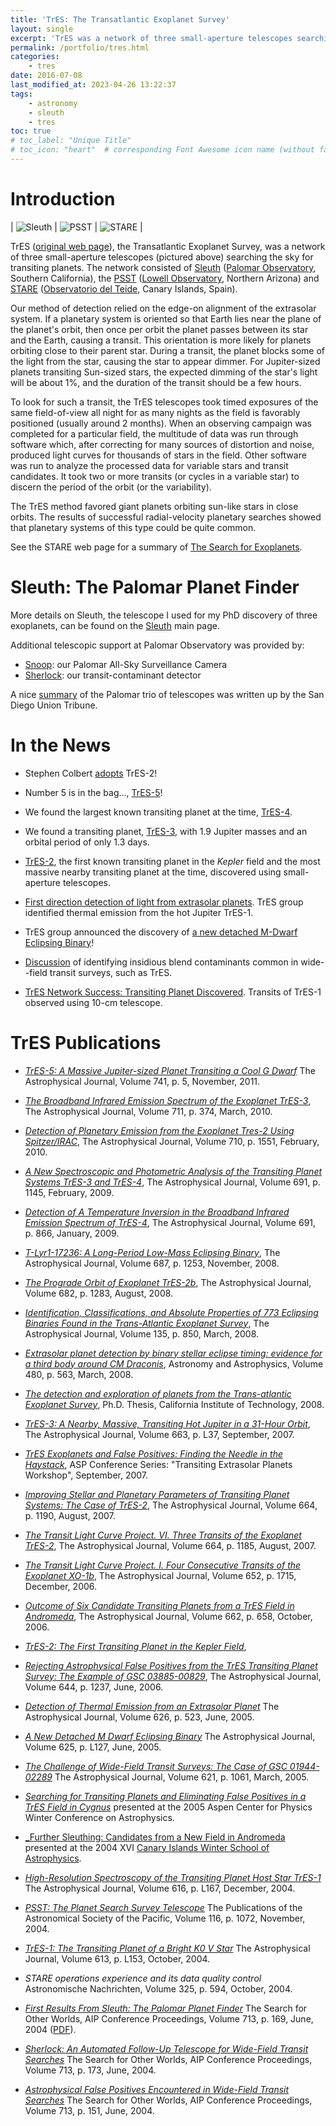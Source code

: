 ```yaml
---
title: 'TrES: The Transatlantic Exoplanet Survey'
layout: single
excerpt: 'TrES was a network of three small-aperture telescopes searching the sky for transiting planets'
permalink: /portfolio/tres.html
categories:
    - tres
date: 2016-07-08
last_modified_at: 2023-04-26 13:22:37
tags:
    - astronomy
    - sleuth
    - tres
toc: true
# toc_label: "Unique Title"
# toc_icon: "heart"  # corresponding Font Awesome icon name (without fa prefix)
---
```


# Introduction

| ![Sleuth](/assets/images/sleuth.jpg) | ![PSST](/assets/images/psst.jpg) | ![STARE](/assets/images/stare.jpg) |

TrES
([original web page](https://web.archive.org/web/20080620002210/http://solas.dnsalias.org:8080/~ftod//tres/tres.html)),
the Transatlantic Exoplanet Survey, was a network of three small-aperture telescopes (pictured above)
searching the sky for transiting planets.
The network consisted of
[Sleuth](https://proinsias.github.io/portfolio/tres/sleuth.html)
([Palomar Observatory](https://www.astro.caltech.edu/palomar/homepage.html),
Southern California), the [PSST](https://web.archive.org/web/20060912132008/http://www.lowell.edu/Research/PSST.html)
([Lowell Observatory](https://www.lowell.edu/), Northern Arizona) and
[STARE](https://www.hao.ucar.edu/research/stare/stare.html)
([Observatorio del Teide](https://web.archive.org/web/20190903220416/http://www.iac.es/eno.php?op1=3),
Canary Islands, Spain).

Our method of detection relied on the edge-on alignment of the
extrasolar system. If a planetary system is oriented so that Earth
lies near the plane of the planet's orbit, then once per orbit the
planet passes between its star and the Earth, causing a transit. This
orientation is more likely for planets orbiting close to their parent
star. During a transit, the planet blocks some of the light from the
star, causing the star to appear dimmer. For Jupiter-sized planets
transiting Sun-sized stars, the expected dimming of the star's light
will be about 1%, and the duration of the transit should be a few
hours.

To look for such a transit, the TrES telescopes took timed exposures
of the same field-of-view all night for as many nights as the field is
favorably positioned (usually around 2 months). When an observing
campaign was completed for a particular field, the multitude of data
was run through software which, after correcting for many sources of
distortion and noise, produced light curves for thousands of stars in
the field. Other software was run to analyze the processed data for
variable stars and transit candidates. It took two or more transits
(or cycles in a variable star) to discern the period of the orbit (or
the variability).

The TrES method favored giant planets orbiting sun-like stars
in close orbits. The results of successful radial-velocity planetary
searches showed that planetary systems of this type could be quite
common.

See the STARE web page for a summary of [The Search for Exoplanets](https://www.hao.ucar.edu/research/stare/search.html).

# Sleuth: The Palomar Planet Finder

More details on Sleuth, the telescope I used for my PhD discovery of three exoplanets,
can be found on the [Sleuth](https://proinsias.github.io/portfolio/tres/sleuth.html) main page.

Additional telescopic support at Palomar Observatory was provided by:

-   [Snoop](https://proinsias.github.io/portfolio/tres/snoop.html): our Palomar All-Sky Surveillance Camera
-   [Sherlock](https://proinsias.github.io/portfolio/tres/sherlock.html): our transit-contaminant detector

A nice [summary](https://web.archive.org/web/20160728221235/http://www.sandiegouniontribune.com/uniontrib/20051102/news_lz1c02palomar.html)
of the Palomar trio of telescopes was written up by the San Diego Union Tribune.

# In the News

-   Stephen Colbert [adopts](https://nonprofit.adoptastar.org/stars/11446443) TrES-2!

-   Number 5 is in the bag..., [TrES-5](https://www.doi.org/10.1088/0004-637X/741/2/114)!

-   We found the largest known transiting planet at the time, [TrES-4](https://www.doi.org/10.1086/522115).

-   We found a transiting planet, [TrES-3](https://proinsias.github.io/portfolio/tres/tres3.html), with 1.9 Jupiter masses and
    an orbital period of only 1.3 days.

-   [TrES-2](https://proinsias.github.io/portfolio/tres/tres2.html), the first known transiting planet in the _Kepler_
    field and the most massive nearby transiting planet at the time, discovered using small-aperture telescopes.

-   [First direction detection of light from extrasolar planets](https://proinsias.github.io/portfolio/tres/thermal.html).
    TrES group identified thermal emission from the hot Jupiter TrES-1.

-   TrES group announced the discovery of
    [a new detached M-Dwarf Eclipsing Binary](https://www.doi.org/10.1086/431278)!

-   [Discussion](https://www.doi.org/10.1086/427727)
    of identifying insidious blend contaminants common in wide--field transit surveys, such as TrES.

-   [TrES Network Success: Transiting Planet Discovered](https://www.hao.ucar.edu/research/stare/tres1_2.html).
    Transits of TrES-1 observed using 10-cm telescope.

# TrES Publications

-   [_TrES-5: A Massive Jupiter-sized Planet Transiting a Cool G Dwarf_](https://www.doi.org/10.1088/0004-637X/741/2/114)
    The Astrophysical Journal, Volume 741, p. 5, November, 2011.

-   [_The Broadband Infrared Emission Spectrum of the Exoplanet TrES-3_](https://www.doi.org/10.1088/0004-637X/711/1/374),
    The Astrophysical Journal, Volume 711, p. 374, March, 2010.

-   [_Detection of Planetary Emission from the Exoplanet Tres-2 Using Spitzer/IRAC_](https://www.doi.org/10.1088/0004-637X/710/2/1551),
    The Astrophysical Journal, Volume 710, p. 1551, February, 2010.

-   [_A New Spectroscopic and Photometric Analysis of the Transiting Planet Systems TrES-3 and TrES-4_](https://www.doi.org/10.1088/0004-637X/691/2/1145),
    The Astrophysical Journal, Volume 691, p. 1145, February, 2009.

-   [_Detection of A Temperature Inversion in the Broadband Infrared Emission Spectrum of TrES-4_](https://www.doi.org/10.1088/0004-637X/691/1/866),
    The Astrophysical Journal, Volume 691, p. 866, January, 2009.

-   [_T-Lyr1-17236: A Long-Period Low-Mass Eclipsing Binary_](https://www.doi.org/10.1086/592080),
    The Astrophysical Journal, Volume 687, p. 1253, November, 2008.

-   [_The Prograde Orbit of Exoplanet TrES-2b_](https://www.doi.org/10.1086/589235),
    The Astrophysical Journal, Volume 682, p. 1283, August, 2008.

-   [_Identification, Classifications, and Absolute Properties of 773 Eclipsing Binaries Found
    in the Trans-Atlantic Exoplanet Survey_](https://www.doi.org/10.1088/0004-6256/135/3/850),
    The Astrophysical Journal, Volume 135, p. 850, March, 2008.

-   [_Extrasolar planet detection by binary stellar eclipse timing: evidence for a third body around CM Draconis_](https://doi.org/10.48550/arXiv.0801.2186),
    Astronomy and Astrophysics, Volume 480, p. 563, March, 2008.

-   [_The detection and exploration of planets from the Trans-atlantic
    Exoplanet Survey_](https://www.doi.org/10.7907/585M-JF91),
    Ph.D. Thesis, California Institute of Technology, 2008.

-   [_TrES-3: A Nearby, Massive, Transiting Hot Jupiter in a 31-Hour Orbit_](https://www.doi.org/10.1086/519793),
    The Astrophysical Journal, Volume 663, p. L37, September, 2007.

-   [_TrES Exoplanets and False Positives: Finding the Needle in the
    Haystack_](https://ui.adsabs.harvard.edu/abs/2007ASPC..366...58O),
    ASP Conference Series: "Transiting Extrasolar Planets Workshop",
    September, 2007.

-   [_Improving Stellar and Planetary Parameters of Transiting Planet Systems: The Case of TrES-2_](https://www.doi.org/10.1086/519214),
    The Astrophysical Journal, Volume 664, p. 1190, August, 2007.

-   [_The Transit Light Curve Project. VI. Three Transits of the Exoplanet TrES-2_](https://www.doi.org/10.1086/519077),
    The Astrophysical Journal, Volume 664, p. 1185, August, 2007.

-   [_The Transit Light Curve Project. I. Four Consecutive Transits of the Exoplanet XO-1b_](https://www.doi.org/10.1086/508155),
    The Astrophysical Journal, Volume 652, p. 1715, December, 2006.

-   [_Outcome of Six Candidate Transiting Planets from a TrES Field in Andromeda_](https://ui.adsabs.harvard.edu/abs/2007ApJ...662..658O/),
    The Astrophysical Journal, Volume 662, p. 658, October, 2006.

-   [_TrES-2: The First Transiting Planet in the Kepler Field_](https://www.doi.org/10.1086/509123),

-   [_Rejecting Astrophysical False Positives from the TrES
    Transiting Planet Survey: The Example of GSC
    03885-00829_](https://www.doi.org/10.1086/503740),
    The Astrophysical Journal, Volume 644, p. 1237, June, 2006.

-   [_Detection of Thermal Emission from an Extrasolar
    Planet_](https://www.doi.org/10.1086/429991)
    The Astrophysical Journal, Volume 626, p. 523, June, 2005.

-   [_A New Detached M Dwarf Eclipsing
    Binary_](https://www.doi.org/10.1086/431278)
    The Astrophysical Journal, Volume 625, p. L127, June, 2005.

-   [_The Challenge of Wide-Field Transit Surveys: The Case of GSC
    01944-02289_](https://www.doi.org/10.1086/427727)
    The Astrophysical Journal, Volume 621, p. 1061, March, 2005.

-   [_Searching for Transiting Planets and Eliminating False Positives in a TrES Field in
    Cygnus_](/assets/pdf/2005AspenPoster.pdf)
    presented at the 2005 Aspen Center for Physics Winter Conference on Astrophysics.

-   [\_Further Sleuthing: Candidates from a New Field in
    Andromeda](/assets/pdf/2004WSPoster.pdf)
    presented at the 2004 XVI
    [Canary Islands Winter School of Astrophysics](https://www.cambridge.org/core/series/canary-islands-winter-school-of-astrophysics/68A65A5DE79483357BC919E37E13C8E7).

-   [_High-Resolution Spectroscopy of the Transiting Planet Host
    Star
    TrES-1_](https://www.doi.org/10.1086/426864)
    The Astrophysical Journal, Volume 616, p. L167, December, 2004.

-   [_PSST: The Planet Search Survey
    Telescope_](https://www.doi.org/10.1086/426303)
    The Publications of the Astronomical Society of the Pacific, Volume
    116, p. 1072, November, 2004.

-   [_TrES-1: The Transiting Planet of a Bright K0 V
    Star_](https://www.doi.org/10.1086/425256)
    The Astrophysical Journal, Volume 613, p. L153, October, 2004.

-   _STARE operations experience and its data quality
    control_
    Astronomische Nachrichten, Volume 325, p. 594, October, 2004.

-   [_First Results From Sleuth: The Palomar Planet
    Finder_](https://www.doi.org/10.1063/1.1774518)
    The Search for Other Worlds, AIP Conference Proceedings, Volume
    713, p. 169, June, 2004 ([PDF](/assets/pdf/2004AASPoster.pdf)).

-   [_Sherlock: An Automated Follow-Up Telescope for Wide-Field
    Transit
    Searches_](https://www.doi.org/10.1063/1.1774519)
    The Search for Other Worlds, AIP Conference Proceedings, Volume
    713, p. 173, June, 2004.

-   [_Astrophysical False Positives Encountered in Wide-Field
    Transit Searches_](https://www.doi.org/10.1063/1.1774515)
    The Search for Other Worlds, AIP Conference Proceedings, Volume
    713, p. 151, June, 2004.
